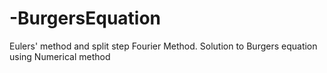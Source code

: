 # -BurgersEquation
Eulers' method and split step Fourier Method. Solution to Burgers equation using Numerical method

